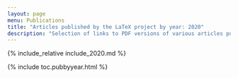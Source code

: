 ```yaml
---
layout: page
menu: Publications
title: "Articles published by the LaTeX project by year: 2020"
description: "Selection of links to PDF versions of various articles published by the LaTeX3 project and links to videos of their conference presentations."
---
```



{% include_relative include_2020.md %}


<div class="row">{% include toc.pubbyyear.html %}</div>
<div id="div_vgwpixel"></div>
